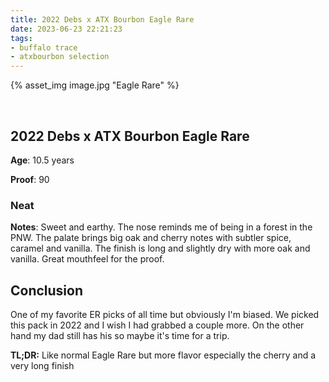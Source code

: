 ```yaml
---
title: 2022 Debs x ATX Bourbon Eagle Rare
date: 2023-06-23 22:21:23
tags:
- buffalo trace
- atxbourbon selection 
---
```



{% asset_img image.jpg "Eagle Rare" %}

&nbsp;

## 2022 Debs x ATX Bourbon Eagle Rare

**Age**: 10.5 years

**Proof**: 90

### Neat

**Notes**: Sweet and earthy. The nose reminds me of being in a forest in the PNW. The palate brings big oak and cherry notes with subtler spice, caramel and vanilla. The finish is long and slightly dry with more oak and vanilla. Great mouthfeel for the proof. 

## Conclusion

One of my favorite ER picks of all time but obviously I'm biased. We picked this pack in 2022 and I wish I had grabbed a couple more. On the other hand my dad still has his so maybe it's time for a trip.

**TL;DR:** Like normal Eagle Rare but more flavor especially the cherry and a very long finish

